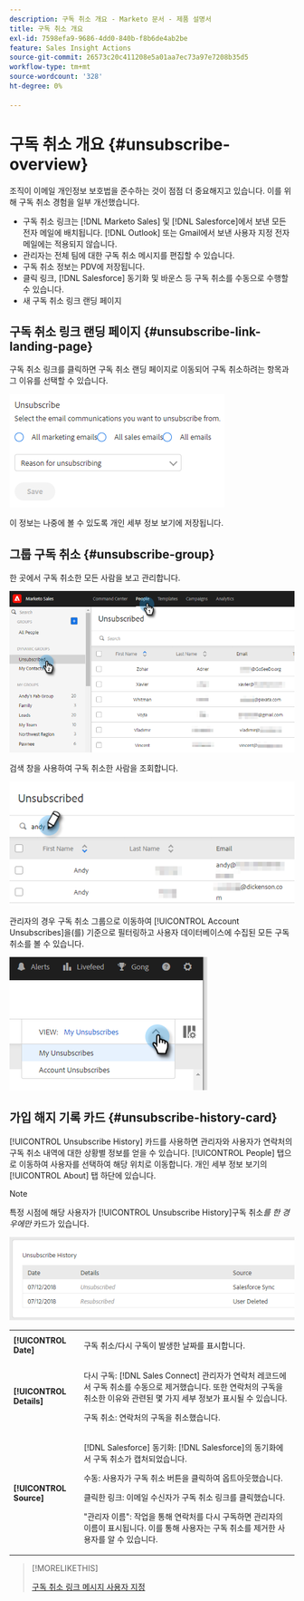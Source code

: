 ```yaml
---
description: 구독 취소 개요 - Marketo 문서 - 제품 설명서
title: 구독 취소 개요
exl-id: 7598efa9-9686-4dd0-840b-f8b6de4ab2be
feature: Sales Insight Actions
source-git-commit: 26573c20c411208e5a01aa7ec73a97e7208b35d5
workflow-type: tm+mt
source-wordcount: '328'
ht-degree: 0%

---
```


# 구독 취소 개요 {#unsubscribe-overview}

조직이 이메일 개인정보 보호법을 준수하는 것이 점점 더 중요해지고 있습니다. 이를 위해 구독 취소 경험을 일부 개선했습니다.

* 구독 취소 링크는 [!DNL Marketo Sales] 및 [!DNL Salesforce]에서 보낸 모든 전자 메일에 배치됩니다. [!DNL Outlook] 또는 Gmail에서 보낸 사용자 지정 전자 메일에는 적용되지 않습니다.
* 관리자는 전체 팀에 대한 구독 취소 메시지를 편집할 수 있습니다.
* 구독 취소 정보는 PDV에 저장됩니다.
* 클릭 링크, [!DNL Salesforce] 동기화 및 바운스 등 구독 취소를 수동으로 수행할 수 있습니다.
* 새 구독 취소 링크 랜딩 페이지

## 구독 취소 링크 랜딩 페이지 {#unsubscribe-link-landing-page}

구독 취소 링크를 클릭하면 구독 취소 랜딩 페이지로 이동되어 구독 취소하려는 항목과 그 이유를 선택할 수 있습니다.

![](assets/unsubscribe-overview-1.png)

이 정보는 나중에 볼 수 있도록 개인 세부 정보 보기에 저장됩니다.

## 그룹 구독 취소 {#unsubscribe-group}

한 곳에서 구독 취소한 모든 사람을 보고 관리합니다.

![](assets/unsubscribe-overview-2.png)

검색 창을 사용하여 구독 취소한 사람을 조회합니다.

![](assets/unsubscribe-overview-3.png)

관리자의 경우 구독 취소 그룹으로 이동하여 [!UICONTROL Account Unsubscribes]을(를) 기준으로 필터링하고 사용자 데이터베이스에 수집된 모든 구독 취소를 볼 수 있습니다.

![](assets/unsubscribe-overview-4.png)

## 가입 해지 기록 카드 {#unsubscribe-history-card}

[!UICONTROL Unsubscribe History] 카드를 사용하면 관리자와 사용자가 연락처의 구독 취소 내역에 대한 상황별 정보를 얻을 수 있습니다. [!UICONTROL People] 탭으로 이동하여 사용자를 선택하여 해당 위치로 이동합니다. 개인 세부 정보 보기의 [!UICONTROL About] 탭 하단에 있습니다.

>[!NOTE]
>
>특정 시점에 해당 사용자가 [!UICONTROL Unsubscribe History]구독 취소&#x200B;_를 한 경우에만_ 카드가 있습니다.

![](assets/unsubscribe-overview-5.png)

<table>
 <colgroup>
  <col>
  <col>
 </colgroup>
 <tbody>
  <tr>
   <td><strong>[!UICONTROL Date]</strong></td>
   <td><p>구독 취소/다시 구독이 발생한 날짜를 표시합니다.</p></td>
  </tr>
  <tr>
   <td><strong>[!UICONTROL Details]</strong></td>
   <td><p>다시 구독: [!DNL Sales Connect] 관리자가 연락처 레코드에서 구독 취소를 수동으로 제거했습니다. 또한 연락처의 구독을 취소한 이유와 관련된 몇 가지 세부 정보가 표시될 수 있습니다.</p><p>구독 취소: 연락처의 구독을 취소했습니다.</p></td>
  </tr>
  <tr>
   <td><strong>[!UICONTROL Source]</strong></td>
   <td><p>[!DNL Salesforce] 동기화: [!DNL Salesforce]의 동기화에서 구독 취소가 캡처되었습니다.</p><p>수동: 사용자가 구독 취소 버튼을 클릭하여 옵트아웃했습니다.</p><p>클릭한 링크: 이메일 수신자가 구독 취소 링크를 클릭했습니다.</p><p>"관리자 이름": 작업을 통해 연락처를 다시 구독하면 관리자의 이름이 표시됩니다. 이를 통해 사용자는 구독 취소를 제거한 사용자를 알 수 있습니다.</p></td>
  </tr>
 </tbody>
</table>

>[!MORELIKETHIS]
>
>[구독 취소 링크 메시지 사용자 지정](/help/marketo/product-docs/marketo-sales-insight/actions/email/unsubscribes/customize-unsubscribe-link-message.md)
